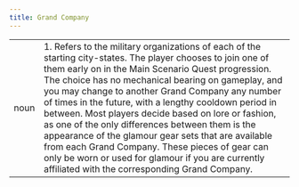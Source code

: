 ```yaml
---
title: Grand Company
---
```

| | |
|---|---|
| noun | 1.  	Refers to the military organizations of each of the starting city-states. The player chooses to join one of them early on in the Main Scenario Quest progression. The choice has no mechanical bearing on gameplay, and you may change to another Grand Company any number of times in the future, with a lengthy cooldown period in between. Most players decide based on lore or fashion, as one of the only differences between them is the appearance of the glamour gear sets that are available from each Grand Company. These pieces of gear can only be worn or used for glamour if you are currently affiliated with the corresponding Grand Company.	|